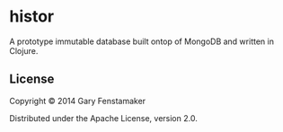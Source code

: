 # histor

A prototype immutable database built ontop of MongoDB and written in Clojure.

## License

Copyright © 2014 Gary Fenstamaker

Distributed under the Apache License, version 2.0.
